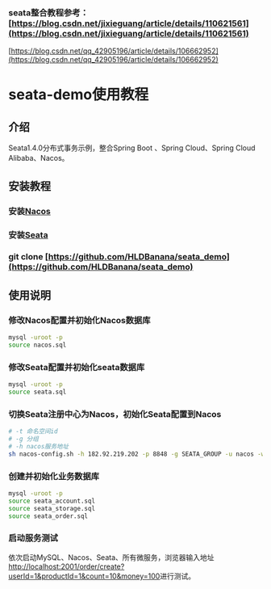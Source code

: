 ### seata整合教程参考： [https://blog.csdn.net/jixieguang/article/details/110621561](https://blog.csdn.net/jixieguang/article/details/110621561)
 [https://blog.csdn.net/qq_42905196/article/details/106662952](https://blog.csdn.net/qq_42905196/article/details/106662952)


# seata-demo使用教程

## 介绍
Seata1.4.0分布式事务示例，整合Spring Boot 、Spring Cloud、Spring Cloud Alibaba、Nacos。


## 安装教程

### 安装[Nacos](https://nacos.io/zh-cn/)
### 安装[Seata](https://seata.io/zh-cn/)
### git clone [https://github.com/HLDBanana/seata_demo](https://github.com/HLDBanana/seata_demo)

## 使用说明

### 修改Nacos配置并初始化Nacos数据库
```bash
mysql -uroot -p
source nacos.sql
```
### 修改Seata配置并初始化seata数据库
```bash
mysql -uroot -p
source seata.sql
```
### 切换Seata注册中心为Nacos，初始化Seata配置到Nacos
```bash
# -t 命名空间id
# -g 分组
# -h nacos服务地址
sh nacos-config.sh -h 182.92.219.202 -p 8848 -g SEATA_GROUP -u nacos -w nacos -t  51915a62-d2d6-43d4-8f45-86b159eb90f5
```
### 创建并初始化业务数据库
```bash
mysql -uroot -p
source seata_account.sql
source seata_storage.sql
source seata_order.sql
```
### 启动服务测试

依次启动MySQL、Nacos、Seata、所有微服务，浏览器输入地址[http://localhost:2001/order/create?userId=1&productId=1&count=10&money=100](http://localhost:2001/order/create?userId=1&productId=1&count=10&money=100)进行测试。

